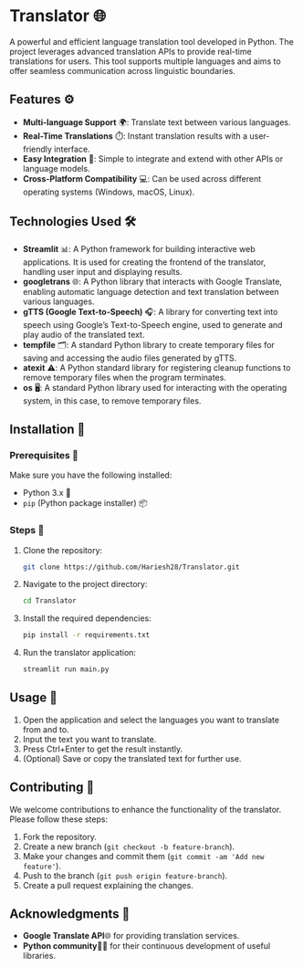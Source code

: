 
# Translator 🌐

A powerful and efficient language translation tool developed in Python. The project leverages advanced translation APIs to provide real-time translations for users. This tool supports multiple languages and aims to offer seamless communication across linguistic boundaries.

## Features ⚙️

- **Multi-language Support** 🌍: Translate text between various languages.
- **Real-Time Translations** ⏱️: Instant translation results with a user-friendly interface.
- **Easy Integration** 🔌: Simple to integrate and extend with other APIs or language models.
- **Cross-Platform Compatibility** 💻: Can be used across different operating systems (Windows, macOS, Linux).

## Technologies Used 🛠️

- **Streamlit** 📊: A Python framework for building interactive web applications. It is used for creating the frontend of the translator, handling user input and displaying results.
- **googletrans** 🌐: A Python library that interacts with Google Translate, enabling automatic language detection and text translation between various languages.
- **gTTS (Google Text-to-Speech)** 🎧: A library for converting text into speech using Google’s Text-to-Speech engine, used to generate and play audio of the translated text.
- **tempfile** 🗂️: A standard Python library to create temporary files for saving and accessing the audio files generated by gTTS.
- **atexit** ⚠️: A Python standard library for registering cleanup functions to remove temporary files when the program terminates.
- **os** 🖥️: A standard Python library used for interacting with the operating system, in this case, to remove temporary files.


## Installation 🔧

### Prerequisites 📝

Make sure you have the following installed:

- Python 3.x 🐍
- `pip` (Python package installer) 📦

### Steps 🚀

1. Clone the repository:

   ```bash
   git clone https://github.com/Hariesh28/Translator.git
   ```

2. Navigate to the project directory:

   ```bash
   cd Translator
   ```

3. Install the required dependencies:

   ```bash
   pip install -r requirements.txt
   ```

4. Run the translator application:

   ```bash
   streamlit run main.py
   ```

## Usage 📲

1. Open the application and select the languages you want to translate from and to.
2. Input the text you want to translate.
3. Press Ctrl+Enter to get the result instantly.
4. (Optional) Save or copy the translated text for further use.

## Contributing 🤝

We welcome contributions to enhance the functionality of the translator. Please follow these steps:

1. Fork the repository.
2. Create a new branch (`git checkout -b feature-branch`).
3. Make your changes and commit them (`git commit -am 'Add new feature'`).
4. Push to the branch (`git push origin feature-branch`).
5. Create a pull request explaining the changes.

## Acknowledgments  🙏


- **Google Translate API**🌐 for providing translation services.
- **Python community**🧑‍💻 for their continuous development of useful libraries.